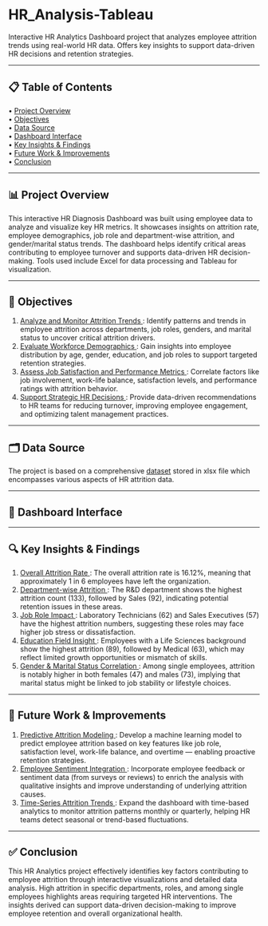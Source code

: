 # HR_Analysis-Tableau
Interactive HR Analytics Dashboard project that analyzes employee attrition trends using real-world HR data. Offers key insights to support data-driven HR decisions and retention strategies.
________________________________________________________________________________________________________________________________________________________________________________________________________________

<h2>📋 Table of Contents</h2>

• <a href='https://github.com/Tamal12322/HR_Analysis-Tableau/blob/main/README.md#-project-overview'>Project Overview </a><br>
•	<a href='https://github.com/Tamal12322/HR_Analysis-Tableau/blob/main/README.md#-objectives-'>Objectives </a><br>
•	<a href='https://github.com/Tamal12322/HR_Analysis-Tableau/blob/main/README.md#%EF%B8%8F-data-source-'>Data Source </a><br>
•	<a href='https://github.com/Tamal12322/HR_Analysis-Tableau/blob/main/README.md#-dashboard-interface-'>Dashboard Interface </a><br>
•	<a href='https://github.com/Tamal12322/HR_Analysis-Tableau/blob/main/README.md#-key-insights--findings-'>Key Insights & Findings </a><br>
•	<a href='https://github.com/Tamal12322/HR_Analysis-Tableau/blob/main/README.md#-future-work--improvements-'>Future Work & Improvements </a><br>
•	<a href='https://github.com/Tamal12322/HR_Analysis-Tableau/blob/main/README.md#-conclusion-'>Conclusion </a><br>

________________________________________________________________________________________________________________________________________________________________________________________________________________

<h2>📊 Project Overview</h2>

This interactive HR Diagnosis Dashboard was built using employee data to analyze and visualize key HR metrics. It showcases insights on attrition rate, employee demographics, job role and department-wise attrition, and gender/marital status trends. The dashboard helps identify critical areas contributing to employee turnover and supports data-driven HR decision-making. Tools used include Excel for data processing and Tableau for visualization.

________________________________________________________________________________________________________________________________________________________________________________________________________________

<h2>🎯 Objectives </h2>

1. <ins> Analyze and Monitor Attrition Trends </ins>:
Identify patterns and trends in employee attrition across departments, job roles, genders, and marital status to uncover critical attrition drivers.<br>
2. <ins>	Evaluate Workforce Demographics </ins>:
Gain insights into employee distribution by age, gender, education, and job roles to support targeted retention strategies.<br>
3. <ins> Assess Job Satisfaction and Performance Metrics </ins>:
Correlate factors like job involvement, work-life balance, satisfaction levels, and performance ratings with attrition behavior.<br>
4. <ins> Support Strategic HR Decisions </ins>:
Provide data-driven recommendations to HR teams for reducing turnover, improving employee engagement, and optimizing talent management practices.<br>

________________________________________________________________________________________________________________________________________________________________________________________________________________

<h2>🗂️ Data Source </h2>

The project is based on a comprehensive <a href='https://github.com/Tamal12322/HR_Analysis-Tableau/blob/main/HR%20Data.xlsx'>dataset</a> stored in xlsx file which encompasses various aspects of HR attrition data.
________________________________________________________________________________________________________________________________________________________________________________________________________________

<h2>📶 Dashboard Interface </h2>


________________________________________________________________________________________________________________________________________________________________________________________________________________

<h2>🔍 Key Insights & Findings </h2>

1. <ins> Overall Attrition Rate </ins>:
The overall attrition rate is 16.12%, meaning that approximately 1 in 6 employees have left the organization.<br>
2. <ins> Department-wise Attrition </ins>:
The R&D department shows the highest attrition count (133), followed by Sales (92), indicating potential retention issues in these areas.<br>
3. <ins> Job Role Impact </ins>:
Laboratory Technicians (62) and Sales Executives (57) have the highest attrition numbers, suggesting these roles may face higher job stress or dissatisfaction.<br>
4. <ins> Education Field Insight </ins>:
Employees with a Life Sciences background show the highest attrition (89), followed by Medical (63), which may reflect limited growth opportunities or mismatch of skills.<br>
5. <ins> Gender & Marital Status Correlation </ins>:
Among single employees, attrition is notably higher in both females (47) and males (73), implying that marital status might be linked to job stability or lifestyle choices.<br>

________________________________________________________________________________________________________________________________________________________________________________________________________________

<h2>🔧 Future Work & Improvements </h2>

1. <ins> Predictive Attrition Modeling </ins>:
Develop a machine learning model to predict employee attrition based on key features like job role, satisfaction level, work-life balance, and overtime — enabling proactive retention strategies.<br>
2. <ins> Employee Sentiment Integration </ins>:
Incorporate employee feedback or sentiment data (from surveys or reviews) to enrich the analysis with qualitative insights and improve understanding of underlying attrition causes.<br>
3. <ins> Time-Series Attrition Trends </ins>:
Expand the dashboard with time-based analytics to monitor attrition patterns monthly or quarterly, helping HR teams detect seasonal or trend-based fluctuations.<br>

________________________________________________________________________________________________________________________________________________________________________________________________________________


<h2>✅ Conclusion </h2>

This HR Analytics project effectively identifies key factors contributing to employee attrition through interactive visualizations and detailed data analysis. High attrition in specific departments, roles, and among single employees highlights areas requiring targeted HR interventions. The insights derived can support data-driven decision-making to improve employee retention and overall organizational health.
